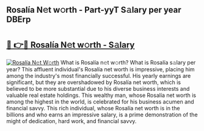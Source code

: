 ## Rosalía N𝚎t w𝚘rth - Part-yyT S𝚊lary per year DBErp

# <h2><a href="http://gc26qpw.nevu.top/?p=Rosal%c3%ada">🔗 👉🔴 Rosalía N𝚎t w𝚘rth - S𝚊lary</a></h2>

[![Rosalía N𝚎t W𝚘rth](https://i.imgur.com/Oavwk0R.jpeg)](http://gc26qpw.nevu.top/?p=Rosal%c3%ada)
What is Rosalía n𝚎t w𝚘rth? What is Rosalía s𝚊lary per year?
This affluent individual's Rosalía net worth is impressive, placing him among the industry's most financially successful. His yearly earnings are significant, but they are overshadowed by Rosalía net worth, which is believed to be more substantial due to his diverse business interests and valuable real estate holdings. This wealthy man, whose Rosalía net worth is among the highest in the world, is celebrated for his business acumen and financial savvy. This rich individual, whose Rosalía net worth is in the billions and who earns an impressive salary, is a prime demonstration of the might of dedication, hard work, and financial savvy.
